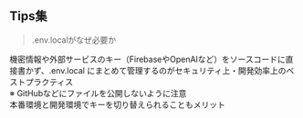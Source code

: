 ## Tips集

> .env.localがなぜ必要か

機密情報や外部サービスのキー（FirebaseやOpenAIなど）をソースコードに直接書かず、.env.local にまとめて管理するのがセキュリティ上・開発効率上のベストプラクティス  
※ GitHubなどにファイルを公開しないように注意  
本番環境と開発環境でキーを切り替えられることもメリット

> 